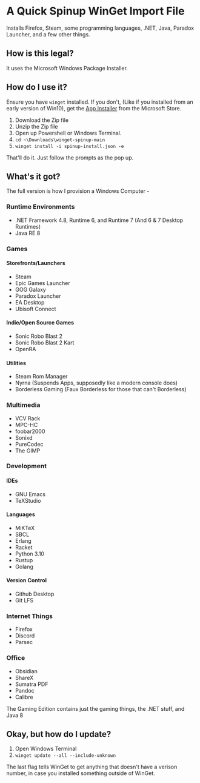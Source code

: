 # A Quick Spinup WinGet Import File
Installs Firefox, Steam, some programming languages, .NET, Java, Paradox Launcher, and a few other things.

## How is this legal?
It uses the Microsoft Windows Package Installer.

## How do I use it?

Ensure you have `winget` installed. If you don't, (Like if you installed from an early version of Win10), get the [App Installer](https://apps.microsoft.com/store/detail/app-installer/9NBLGGH4NNS1?hl=en-us&gl=us) from the Microsoft Store.

1. Download the Zip file
2. Unzip the Zip file
3. Open up Powershell or Windows Terminal. 
4. `cd ~\Downloads\winget-spinup-main`
5. `winget install -i spinup-install.json -e`

That'll do it. Just follow the prompts as the pop up.

## What's it got?
The full version is how I provision a Windows Computer - 
### Runtime Environments
- .NET Framework 4.8, Runtime 6, and Runtime 7 (And 6 & 7 Desktop Runtimes)
- Java RE 8

### Games
#### Storefronts/Launchers
- Steam
- Epic Games Launcher
- GOG Galaxy
- Paradox Launcher
- EA Desktop
- Ubisoft Connect
#### Indie/Open Source Games
- Sonic Robo Blast 2
- Sonic Robo Blast 2 Kart
- OpenRA
#### Utilities
- Steam Rom Manager
- Nyrna (Suspends Apps, supposedly like a modern console does)
- Borderless Gaming (Faux Borderless for those that can't Borderless)

### Multimedia
- VCV Rack
- MPC-HC
- foobar2000
- Sonixd
- PureCodec
- The GIMP

### Development
#### IDEs
- GNU Emacs
- TeXStudio
#### Languages
- MiKTeX
- SBCL
- Erlang
- Racket
- Python 3.10
- Rustup
- Golang
#### Version Control
- Github Desktop
- Git LFS

### Internet Things
- Firefox
- Discord
- Parsec

### Office
- Obsidian
- ShareX
- Sumatra PDF
- Pandoc
- Calibre

The Gaming Edition contains just the gaming things, the .NET stuff, and Java 8

## Okay, but how do I update?
1. Open Windows Terminal
2. `winget update --all --include-unknown`

The last flag tells WinGet to get anything that doesn't have a verison number, in case you installed something outside of WinGet.


